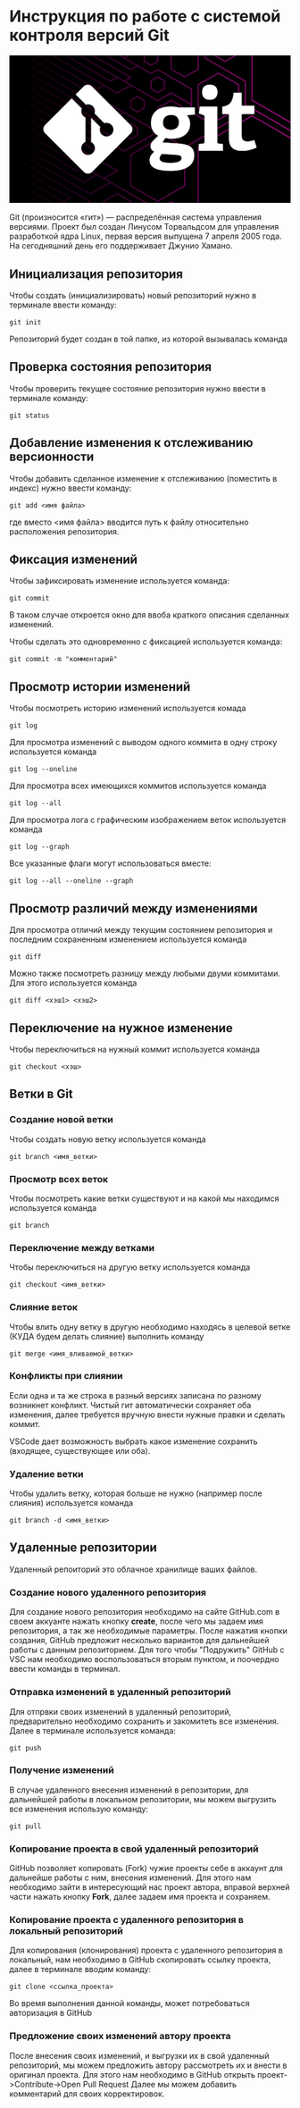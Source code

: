 # **Инструкция по работе с системой контроля версий Git**

![Эмблема Git](git.jpg)

Git (произносится «гит») — распределённая система управления версиями. Проект был создан Линусом Торвальдсом для управления разработкой ядра Linux, первая версия выпущена 7 апреля 2005 года. На сегодняшний день его поддерживает Джунио Хамано.

## Инициализация репозитория

Чтобы создать (инициализировать) новый репозиторий нужно в терминале ввести команду:

    git init

Репозиторий будет создан в той папке, из которой вызывалась команда

## Проверка состояния репозитория

Чтобы проверить текущее состояние репозитория нужно ввести в терминале команду:

    git status

## Добавление изменения к отслеживанию версионности

Чтобы добавить сделанное изменение к отслеживанию (поместить в индекс) нужно ввести команду:

    git add <имя файла>

где вместо <имя файла> вводится путь к файлу относительно расположения репозитория.

## Фиксация изменений

Чтобы зафиксировать изменение используется команда:

    git commit

В таком случае откроется окно для ввоба краткого описания сделанных изменений.

Чтобы сделать это одновременно с фиксацией используется команда:

    git commit -m "комментарий"

## Просмотр истории изменений

Чтобы посмотреть историю изменений используется комада

    git log

Для просмотра изменений с выводом одного коммита в одну строку используется команда

    git log --oneline

Для просмотра всех имеющихся коммитов используется команда

    git log --all

Для просмотра лога с графическим изображением веток используется команда

    git log --graph

Все указанные флаги могут использоваться вместе:

    git log --all --oneline --graph

## Просмотр различий между изменениями

Для просмотра отличий между текущим состоянием репозитория и последним сохраненным изменением используется команда

    git diff

Можно также посмотреть разницу между любыми двуми коммитами. Для этого используется команда

    git diff <хэш1> <хэш2>

## Переключение на нужное изменение

Чтобы переключиться на нужный коммит используется команда

    git checkout <хэш>

## Ветки в Git

### Создание новой ветки

Чтобы создать новую ветку используется команда

    git branch <имя_ветки>

### Просмотр всех веток

Чтобы посмотреть какие ветки существуют и на какой мы находимся используется команда

    git branch

### Переключение между ветками

Чтобы переключиться на другую ветку используется команда

    git checkout <имя_ветки>

### Слияние веток

Чтобы влить одну ветку в другую необходимо находясь в целевой ветке (КУДА будем делать слияние) выполнить команду

    git merge <имя_вливаемой_ветки>

### Конфликты при слиянии

Если одна и та же строка в разный версиях записана по разному возникнет конфликт.
Чистый гит автоматически сохраняет оба изменения, далее требуется вручную внести нужные правки и сделать коммит.

VSСode дает возможность выбрать какое изменение сохранить (входящее, существующее или оба).

### Удаление ветки

Чтобы удалить ветку, которая больше не нужно (например после слияния) используется команда

    git branch -d <имя_ветки>

## Удаленные репозитории

Удаленный репоиторий это облачное хранилище ваших файлов.

### Создание нового удаленного репозитория

Для создание нового репозитория необходимо на сайте GitHub.com в своем аккуанте нажать кнопку **create**,
после чего мы задаем имя репозитория, а так же необходимые параметры. После нажатия кнопки создания, GitHub предложит несколько вариантов для дальнейшей работы с данным репозиторием. Для того чтобы "Подружить" GitHub с VSC нам необходимо воспользоваться вторым пунктом, и поочердно ввести команды в терминал.

### Отправка изменений в удаленный репозиторий

Для отпрвки своих изменений в удаленный репозиторий, предварительно необходимо сохранить и закомитеть все изменения.
Далее в терминале используется команда:

    git push

### Получение изменений

В случае удаленного внесения изменений в репозитории, для дальнейшей работы в локальном репозитории, мы можем выгрузить все изменения использую команду:

    git pull

### Копирование проекта в свой удаленный репозиторий

GitHub позволяет копировать (Fork) чужие проекты себе в аккаунт для дальнейше работы с ним, внесения изменений.
Для этого нам необходимо зайти в интересующий нас проект автора, вправой верхней части нажать кнопку **Fork**, далее задаем имя проекта и сохраняем.  

### Копирование проекта с удаленного репозитория в локальный репозиторий

Для копирования (клонирования) проекта с удаленного репозитория в локальный, нам необходимо в GitHub скопировать ссылку проекта, далее в терминале вводим команду:

    git clone <ссылка_проекта>

Во время выполнения данной команды, может потребоваться авторизация в GitHub

### Предложение своих изменений автору проекта

После внесения своих изменений, и выгрузки их в свой удаленный репозиторий, мы можем предложить автору рассмотреть их и внести в оригинал проекта.
Для этого нам необходимо в GitHub открыть проект->Contribute->Open Pull Request
Далее мы можем добавить комментарий для своих корректировок.